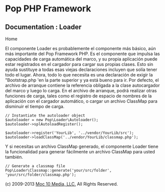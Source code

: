 Pop PHP Framework
=================

Documentation : Loader
----------------------

Home

El componente Loader es probablemente el componente más básico, aún más
importante del Pop Framework PHP. Es el componente que impulsa las
capacidades de carga automática del marco, y su propia aplicación puede
estar registrados en el cargador para cargar sus propias clases. Esto
sin ayuda sustituye a todas esas viejas declaraciones incluyen que solía
tener todo el lugar. Ahora, todo lo que necesita es una declaración de
exigir la "Bootstrap.php 'en la parte superior y ya está bueno para ir.
Por defecto, el archivo de arranque contiene la referencia obligada a la
clase autocargador del marco y luego lo carga. En el archivo de
arranque, podrá realizar otras funciones de carga, tales como el
registro de espacio de nombres de la aplicación con el cargador
automático, o cargar un archivo ClassMap para disminuir el tiempo de
carga.

    // Instantiate the autoloader object
    $autoloader = new Pop\Loader\Autoloader();
    $autoloader->splAutoloadRegister();

    $autoloader->register('YourLib', '../vendor/YourLib/src');
    $autoloader->loadClassMap('../vendor/YourLib/classmap.php');

Y si necesitas un archivo ClassMap generado, el componente Loader tiene
la funcionalidad para generar fácilmente un archivo ClassMap para usted
también.

    // Generate a classmap file
    Pop\Loader\Classmap::generate('your/src/folder', 'your/src/folder/classmap.php');

\(c) 2009-2013 [Moc 10 Media, LLC.](http://www.moc10media.com) All
Rights Reserved.
